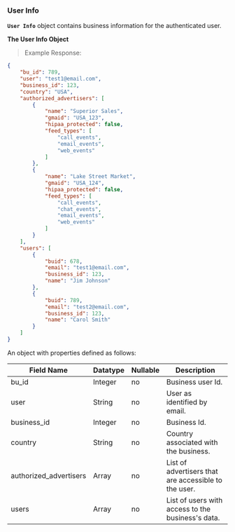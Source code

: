 ### User Info
**`User Info`** object contains business information for the authenticated user.

**The User Info Object**

> Example Response:

```json
{
    "bu_id": 789,
    "user": "test1@email.com",
    "business_id": 123,
    "country": "USA",
    "authorized_advertisers": [
        {
            "name": "Superior Sales",
            "gmaid": "USA_123",
            "hipaa_protected": false,
            "feed_types": [
                "call_events",
                "email_events",
                "web_events"
            ]
        },
        {
            "name": "Lake Street Market",
            "gmaid": "USA_124",
            "hipaa_protected": false,
            "feed_types": [
                "call_events",
                "chat_events",
                "email_events",
                "web_events"
            ]
        }
    ],
    "users": [
        {
            "buid": 678,
            "email": "test1@email.com",
            "business_id": 123,
            "name": "Jim Johnson"
        },
        {
            "buid": 789,
            "email": "test2@email.com",
            "business_id": 123,
            "name": "Carol Smith"
        }
    ]
}
```

An object with properties defined as follows:

Field Name             | Datatype | Nullable | Description
---------------------- | -------- | -------- | -----------
bu_id                  | Integer  | no | Business user Id.
user                   | String   | no | User as identified by email.
business_id            | Integer  | no | Business Id.
country                | String   | no | Country associated with the business.
authorized_advertisers | Array    | no | List of advertisers that are accessible to the user.
users                  | Array    | no | List of users with access to the business's data.

